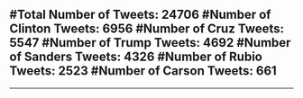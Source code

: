 #Total Number of Tweets: 24706 
#Number of Clinton Tweets: 6956
#Number of Cruz Tweets: 5547
#Number of Trump Tweets: 4692
#Number of Sanders Tweets: 4326
#Number of Rubio Tweets: 2523
#Number of Carson Tweets: 661
---
---
